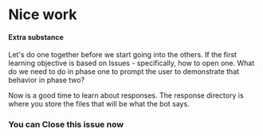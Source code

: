 # Nice work


#### Extra substance

Let's do one together before we start going into the others. If the first learning objective is based on Issues - specifically, how to open one. What do we need to do in phase one to prompt the user to demonstrate that behavior in phase two?

Now is a good time to learn about responses. The response directory is where you store the files that will be what the bot says.


### You can Close this issue now

